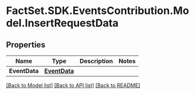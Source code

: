 # FactSet.SDK.EventsContribution.Model.InsertRequestData

## Properties

Name | Type | Description | Notes
------------ | ------------- | ------------- | -------------
**EventData** | [**EventData**](EventData.md) |  | 

[[Back to Model list]](../README.md#documentation-for-models) [[Back to API list]](../README.md#documentation-for-api-endpoints) [[Back to README]](../README.md)

